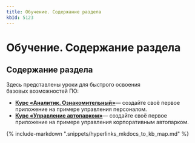 ```yaml
---
title: Обучение. Содержание раздела
kbId: 5123
---
```


# Обучение. Содержание раздела

## Содержание раздела

Здесь представлены уроки для быстрого освоения базовых возможностей ПО:

- [**Курс «Аналитик. Ознакомительный»**](https://kb.comindware.ru/category.php?id=892 "Курс «Аналитик. Ознакомительный»")— создайте своё первое приложение на примере управления персоналом.
- **[Курс «Управление автопарком»](https://kb.comindware.ru/category.php?id=893)**— создайте своё первое приложение на примере управления корпоративным автопарком.

{% include-markdown ".snippets/hyperlinks_mkdocs_to_kb_map.md" %}
